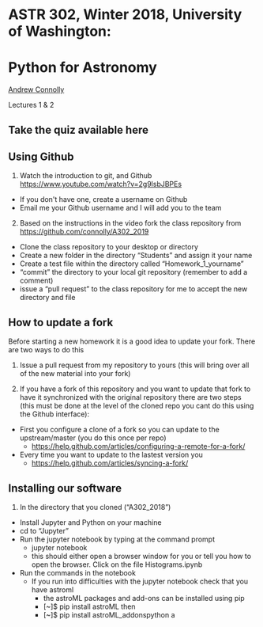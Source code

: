 # ASTR 302, Winter 2018, University of Washington: 
# Python for Astronomy

[Andrew Connolly](https://faculty.washington.edu/ajc26/)

Lectures 1 & 2

## Take the quiz available here



## Using Github

1. Watch the introduction to git, and Github https://www.youtube.com/watch?v=2g9lsbJBPEs
 - If you don't have one, create a username on Github
 - Email me your Github username and I will add you to the team
2. Based on the instructions in the video fork the class repository from https://github.com/connolly/A302_2019
 - Clone the class repository to your desktop or directory
 - Create a new folder in the directory “Students” and assign it your name
 - Create a test file within the directory called “Homework_1_yourname”
 - “commit” the directory to your local git repository (remember to add a comment)
 - issue a “pull request” to the class repository for me to accept the new directory and file

## How to update a fork 
Before starting a new homework it is a good idea to update your fork. There are two ways to do this
1. Issue a pull request from my repository to yours (this will bring over all of the new material into your fork)

2. If you have a fork of this repository and you want to update that fork to have it synchronized with the original repository there are two steps (this must be done at the level of the cloned repo you cant do this using the Github interface):
  - First you configure a clone of a fork so you can update to the upstream/master (you do this once per repo)
    - https://help.github.com/articles/configuring-a-remote-for-a-fork/
  - Every time you want to update to the lastest version you
    - https://help.github.com/articles/syncing-a-fork/
    
## Installing our software
1. In the directory that you cloned (“A302_2018”)
- Install Jupyter and Python on your machine
- cd to “Jupyter” 
- Run the jupyter notebook by typing at the command prompt
  - jupyter notebook
  - this should either open a browser window for you or tell you how to open the browser. Click on the file Histograms.ipynb
 - Run the commands in the notebook
   - If you run into difficulties with the jupyter notebook check that you have astroml
     -  the astroML packages and add-ons can be installed using pip
     - [~]$ pip install astroML
    then
     - [~]$ pip install astroML_addonspython a

